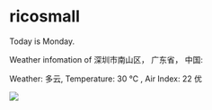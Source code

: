 # ricosmall

Today is Monday.

Weather infomation of 深圳市南山区， 广东省， 中国: 

Weather: 多云, Temperature: 30 ℃ , Air Index: 22 优

<img src="https://github-readme-stats.vercel.app/api?username=ricosmall&show_icons=true" />

